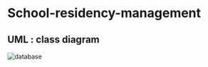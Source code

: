 # School-residency-management

## UML : class diagram
![database](https://user-images.githubusercontent.com/47123273/67628600-9913a700-f868-11e9-86e6-66f796aad871.png)


